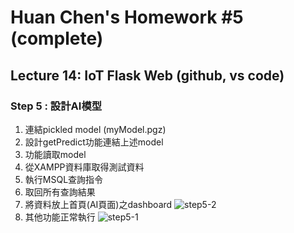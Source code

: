 # Huan Chen's Homework #5 (complete)

## Lecture 14: IoT Flask Web (github, vs code)

### Step 5 : 設計AI模型
1. 連結pickled model (myModel.pgz)
2. 設計getPredict功能連結上述model
3. 功能讀取model
4. 從XAMPP資料庫取得測試資料
5. 執行MSQL查詢指令
6. 取回所有查詢結果
7. 將資料放上首頁(AI頁面)之dashboard
 ![step5-2](https://user-images.githubusercontent.com/58764201/174361414-297443fe-4026-40ae-8226-d5b54feebf13.png)
8. 其他功能正常執行
![step5-1](https://user-images.githubusercontent.com/58764201/174365479-a6265f19-7578-4d70-8236-d8fbd92ea20a.png)
